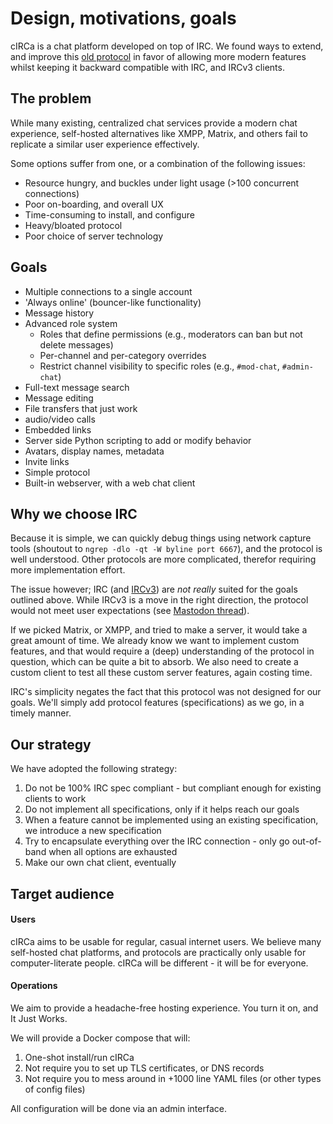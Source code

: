 # Design, motivations, goals

cIRCa is a chat platform developed on top of IRC. We found 
ways to extend, and improve this [old protocol](https://en.wikipedia.org/wiki/IRC) 
in favor of allowing more modern features whilst keeping it backward 
compatible with IRC, and IRCv3 clients.

## The problem

While many existing, centralized chat services provide a modern chat experience, 
self-hosted alternatives like XMPP, Matrix, and others fail to replicate a similar user 
experience effectively. 

Some options suffer from one, or a combination of the following issues: 

- Resource hungry, and buckles under light usage (>100 concurrent connections)
- Poor on-boarding, and overall UX
- Time-consuming to install, and configure
- Heavy/bloated protocol
- Poor choice of server technology

## Goals

- Multiple connections to a single account
- 'Always online' (bouncer-like functionality)
- Message history
- Advanced role system
  - Roles that define permissions (e.g., moderators can ban but not delete messages)  
  - Per-channel and per-category overrides  
  - Restrict channel visibility to specific roles (e.g., `#mod-chat`, `#admin-chat`)
- Full-text message search
- Message editing
- File transfers that just work
- audio/video calls
- Embedded links
- Server side Python scripting to add or modify behavior
- Avatars, display names, metadata
- Invite links
- Simple protocol
- Built-in webserver, with a web chat client

## Why we choose IRC

Because it is simple, we can quickly debug things using network capture
tools (shoutout to `ngrep -dlo -qt -W byline port 6667`), and the protocol 
is well understood. Other protocols are more complicated, therefor requiring 
more implementation effort. 

The issue however; IRC (and [IRCv3](https://ircv3.net/)) are *not really* suited for the goals 
outlined above. While IRCv3 is a move in the right direction, the protocol would 
not meet user expectations (see [Mastodon thread](https://web.archive.org/web/20230418155309mp_/https://social.treehouse.systems/@ariadne/110199104168870444)).

If we picked Matrix, or XMPP, and tried to make a server, it 
would take a great amount of time. We already know we want to implement 
custom features, and that would require a (deep) understanding of the protocol in 
question, which can be quite a bit to absorb. We also need to create a custom 
client to test all these custom server features, again costing time.

IRC's simplicity negates the fact that this protocol was not designed for 
our goals. We'll simply add protocol features (specifications) as we go, 
in a timely manner.

## Our strategy

We have adopted the following strategy:

1. Do not be 100% IRC spec compliant - but compliant enough for existing clients to work
2. Do not implement all specifications, only if it helps reach our goals
3. When a feature cannot be implemented using an existing specification, we introduce a new specification
4. Try to encapsulate everything over the IRC connection - only go out-of-band when all options are exhausted 
5. Make our own chat client, eventually

## Target audience

#### Users

cIRCa aims to be usable for regular, casual internet users. We believe many 
self-hosted chat platforms, and protocols are practically 
only usable for computer-literate people. cIRCa will be different - it 
will be for everyone.

#### Operations

We aim to provide a headache-free hosting experience. You turn it on, and It Just Works.

We will provide a Docker compose that will:

1. One-shot install/run cIRCa
2. Not require you to set up TLS certificates, or DNS records
3. Not require you to mess around in +1000 line YAML files (or other types of config files)

All configuration will be done via an admin interface.